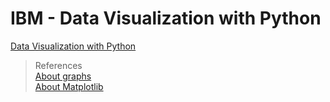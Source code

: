 # IBM - Data Visualization with Python

[Data Visualization with Python](https://www.coursera.org/learn/python-for-data-visualization)

> References <br>
[About graphs](https://www.darkhorseanalytics.com/) <br>
[About Matplotlib](http://www.aosabook.org/en/matplotlib.html) <br>
